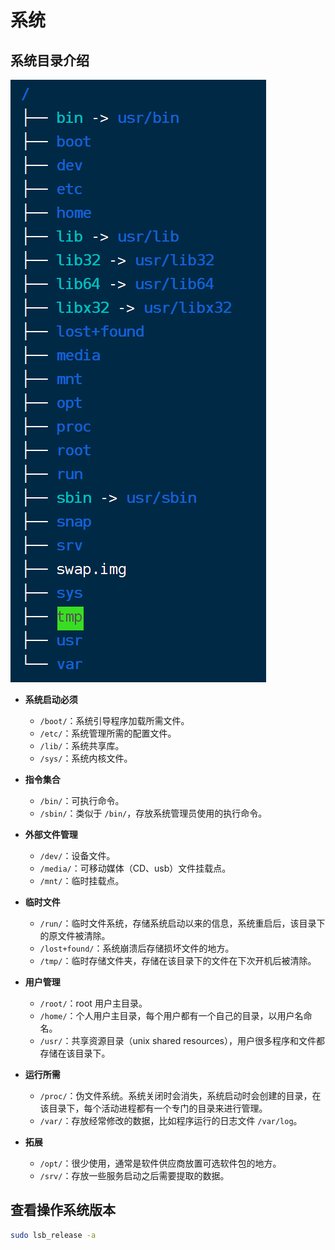 # 系统

## 系统目录介绍

![Linux 系统目录](assets/系统目录.png)

- **系统启动必须**
  - `/boot/`：系统引导程序加载所需文件。
  - `/etc/`：系统管理所需的配置文件。
  - `/lib/`：系统共享库。
  - `/sys/`：系统内核文件。

- **指令集合**
  - `/bin/`：可执行命令。
  - `/sbin/`：类似于 `/bin/`，存放系统管理员使用的执行命令。

- **外部文件管理**
  - `/dev/`：设备文件。
  - `/media/`：可移动媒体（CD、usb）文件挂载点。
  - `/mnt/`：临时挂载点。

- **临时文件**
  - `/run/`：临时文件系统，存储系统启动以来的信息，系统重启后，该目录下的原文件被清除。
  - `/lost+found/`：系统崩溃后存储损坏文件的地方。
  - `/tmp/`：临时存储文件夹，存储在该目录下的文件在下次开机后被清除。

- **用户管理**
  - `/root/`：root 用户主目录。
  - `/home/`：个人用户主目录，每个用户都有一个自己的目录，以用户名命名。
  - `/usr/`：共享资源目录（unix shared resources），用户很多程序和文件都存储在该目录下。

- **运行所需**
  - `/proc/`：伪文件系统。系统关闭时会消失，系统启动时会创建的目录，在该目录下，每个活动进程都有一个专门的目录来进行管理。
  - `/var/`：存放经常修改的数据，比如程序运行的日志文件 `/var/log`。

- **拓展**
  - `/opt/`：很少使用，通常是软件供应商放置可选软件包的地方。
  - `/srv/`：存放一些服务启动之后需要提取的数据。

## 查看操作系统版本

```sh
sudo lsb_release -a
```
